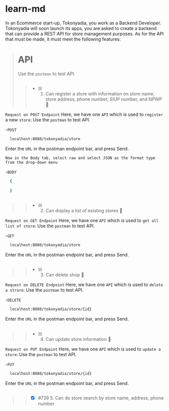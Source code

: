 # learn-md
In an Ecommerce start-up, Tokonyadia, you work as a Backend Developer. Tokonyadia will soon launch its apps, you are asked to create a backend that can provide a REST API for store management purposes. As for the API that must be made, it must meet the following features:

> # API
> Use the `postman` to test API.
>> ##
>> - [x] 1. Can register a store with information on store name, store address, phone number, SIUP number, and NPWP :tada:

`Request on POST Endpoint`
Here, we have one `API` which is used to `register` a new `store`:
Use the `postman` to test API.

-`POST`
```sh
  localhost:8080/tokonyadia/store
```

Enter the `URL` in the postman endpoint bar, and press Send.

`Now in the Body tab, select raw and select JSON as the format type from the drop-down menu`

-`BODY`
```sh
  {
  
  }
```
> ##
>> - [x] 2. Can display a list of existing stores :tada:

`Request on GET Endpoint`
Here, we have one `API` which is used to `get all list of store`:
Use the `postman` to test API.

-`GET`
```sh
  localhost:8080/tokonyadia/store
```

Enter the `URL` in the postman endpoint bar, and press Send.
> ##
>> - [x] 3. Can delete shop :tada:

`Request on DELETE Endpoint`
Here, we have one `API` which is used to `delete a strore`:
Use the `postman` to test API.

-`DELETE`
```sh
  localhost:8080/tokonyadia/store/{id}
```

Enter the `URL` in the postman endpoint bar, and press Send.
> ##
>> - [x] 4. Can update store information :tada:

`Request on PUT Endpoint`
Here, we have one `API` which is used to `update a store`:
Use the `postman` to test API.

-`PUT`
```sh
  localhost:8080/tokonyadia/store/{id}
```

Enter the `URL` in the postman endpoint bar, and press Send.
> ##
>> - [x] #739 5. Can do store search by store name, address, phone number 


